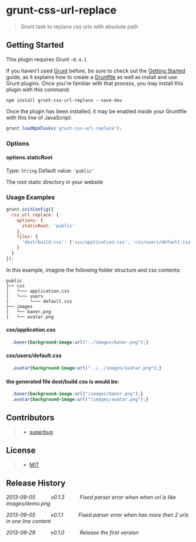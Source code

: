 # grunt-css-url-replace

> Grunt task to replace css urls with absolute path

## Getting Started
This plugin requires Grunt `~0.4.1`

If you haven't used [Grunt](http://gruntjs.com/) before, be sure to check out the [Getting Started](http://gruntjs.com/getting-started) guide, as it explains how to create a [Gruntfile](http://gruntjs.com/sample-gruntfile) as well as install and use Grunt plugins. Once you're familiar with that process, you may install this plugin with this command:

```shell
npm install grunt-css-url-replace --save-dev
```

Once the plugin has been installed, it may be enabled inside your Gruntfile with this line of JavaScript:

```js
grunt.loadNpmTasks('grunt-css-url-replace');
```

### Options

#### options.staticRoot
Type: `String`
Default value: `'public'`

The root static directory in your website

### Usage Examples

```js
grunt.initConfig({
  css_url_replace: {
    options: {
      staticRoot: 'public'
    },
    files: {
      'dest/build.css': ['css/application.css', 'css/users/default.css']
    }
  }
});
```

In this example, imagine the following folder structure and css contents:

```
public
├── css
│   └─── application.css
|   └─── users
|        └─── default.css
├── images
|   └── baner.png
|   └── avatar.png
```

#### css/application.css
```css
  .baner{background-image:url("../images/baner.png");}
```

#### css/users/default.css
```css
  .avatar{background-image:url("../../images/avatar.png");}
```

#### the generated file dest/build.css is would be:
```css
  .baner{background-image:url("/images/baner.png");}
  .avatar{background-image:url("/images/avatar.png");}
```

## Contributors
>- [superbug](https://github.com/superbug)

## License
>- [MIT](https://github.com/NanJingBoy/grunt-css-url-replace/blob/master/LICENSE-MIT)

## Release History
_2013-09-05   v0.1.3   Fixed parser error when when url is like images/demo.png_

_2013-09-05   v0.1.1   Fixed parser error when has more then 2 urls in one line content_

_2013-08-29   v0.1.0   Release the first version_
